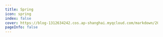 ```yaml
---
title: Spring
icon: spring 
index: false
cover: https://blog-1312634242.cos.ap-shanghai.myqcloud.com/markdown/202305122sdf05406.jpg
pageInfo: false
---
```


